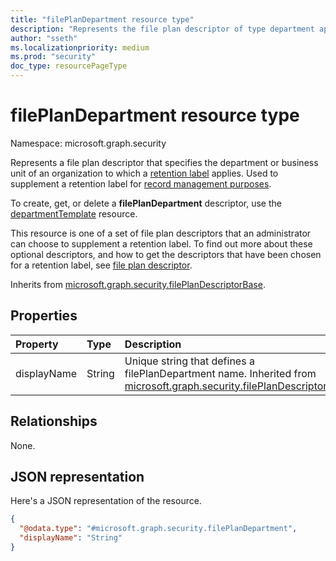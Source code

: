 ```yaml
---
title: "filePlanDepartment resource type"
description: "Represents the file plan descriptor of type department applied to a particular retention label."
author: "sseth"
ms.localizationpriority: medium
ms.prod: "security"
doc_type: resourcePageType
---
```


# filePlanDepartment resource type

Namespace: microsoft.graph.security

Represents a file plan descriptor that specifies the department or business unit of an organization to which a [retention label](security-retentionlabel.md) applies. Used to supplement a retention label for [record management purposes](security-recordsmanagement-overview.md).

To create, get, or delete a **filePlanDepartment** descriptor, use the [departmentTemplate](security-departmenttemplate.md) resource.

This resource is one of a set of file plan descriptors that an administrator can choose to supplement a retention label. To find out more about these optional descriptors, and how to get the descriptors that have been chosen for a retention label, see [file plan descriptor](security-fileplandescriptor.md).

Inherits from [microsoft.graph.security.filePlanDescriptorBase](../resources/security-fileplandescriptorBase.md).

## Properties
|Property|Type|Description|
|:---|:---|:---|
|displayName|String|Unique string that defines a filePlanDepartment name. Inherited from [microsoft.graph.security.filePlanDescriptor](../resources/security-fileplandescriptor.md).|

## Relationships
None.

## JSON representation
Here's a JSON representation of the resource.
<!-- {
  "blockType": "resource",
  "@odata.type": "microsoft.graph.security.filePlanDepartment"
}
-->
``` json
{
  "@odata.type": "#microsoft.graph.security.filePlanDepartment",
  "displayName": "String"
}
```

